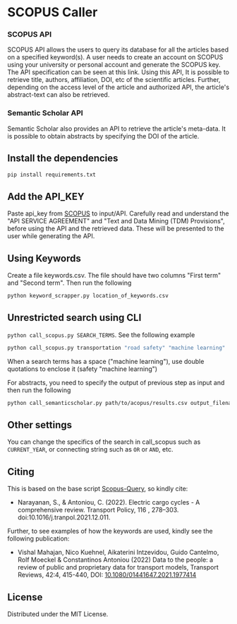 # SCOPUS Caller 

### SCOPUS API
SCOPUS API allows the users to query its database for all the articles based on a specified keyword(s). A user needs to create an account on SCOPUS using your university or personal account and generate the SCOPUS key. The API specification can be seen at this link. Using this API, It is possible to retrieve title, authors, affiliation, DOI, etc of the scientific articles. Further, depending on the access level of the article and authorized API, the article's abstract-text can also be retrieved.
### Semantic Scholar API
Semantic Scholar also provides an API to retrieve the article's meta-data. It is possible to obtain abstracts by specifying the DOI of the article.
## Install the dependencies
```sh
pip install requirements.txt
```

## Add the API_KEY
Paste api_key from [SCOPUS](https://dev.elsevier.com) to input/API. Carefully read and understand the "API SERVICE AGREEMENT" and "Text and Data Mining (TDM) Provisions", before using the API and the retrieved data. These will be presented to the user while generating the API.

## Using Keywords
Create a file keywords.csv. The file should have two columns "First term" and "Second term". Then run the following
```sh
python keyword_scrapper.py location_of_keywords.csv
```

## Unrestricted search using CLI
``python call_scopus.py SEARCH_TERMS``. See the following example
```sh
python call_scopus.py transportation "road safety" "machine learning"
```

When a search terms has a space ("machine learning"), use double quotations to enclose it (safety "machine learning")

For abstracts, you need to specify the output of previous step as input and then run the following
```sh
python call_semanticscholar.py path/to/acopus/results.csv output_filename
```

## Other settings
You can change the specifics of the search in call_scopus such as ```CURRENT_YEAR```, or connecting string such as ```OR``` or ```AND```, etc.

## Citing
This is based on the base script [Scopus-Query](https://github.com/nsanthanakrishnan/Scopus-Query), so kindly cite:
- Narayanan, S., & Antoniou, C. (2022). Electric cargo cycles - A comprehensive review. Transport Policy, 116 , 278–303. doi:10.1016/j.tranpol.2021.12.011.

Further, to see examples of how the keywords are used, kindly see the following publication:
- Vishal Mahajan, Nico Kuehnel, Aikaterini Intzevidou, Guido Cantelmo, Rolf Moeckel & Constantinos Antoniou (2022) Data to the people: a review of public and proprietary data for transport models, Transport Reviews, 42:4, 415-440, DOI: [10.1080/01441647.2021.1977414](https://www.tandfonline.com/doi/full/10.1080/01441647.2021.1977414?scroll=top&needAccess=true)

## License
Distributed under the MIT License.

